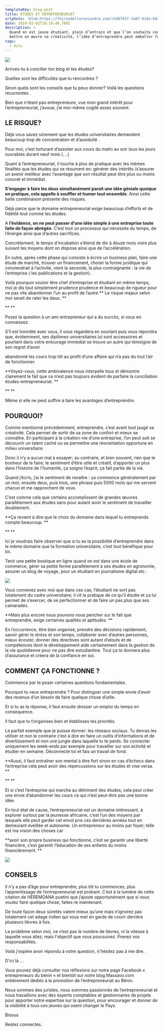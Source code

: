```yaml
---
templateKey: blog-post
title: ETUDES ET ENTREPRENEURIAT
urlphoto: 'blob:https://lhirondellereviendra.com/c5467d1f-3a8f-41da-b83e-31d5b2cedebb'
date: 2019-03-02T10:19:40.760Z
description: >
  Quand on est jeune étudiant, plein d’entrain et que l’on souhaite constamment
  mettre en œuvre sa créativité, l’idée d’entreprendre peut emballer facilement.
tags:
  - Actu
---
```



![](/img/51710782_753581851679180_3500770655480053760_n.jpg)

Arrives-tu à concilier ton blog et tes études? 



Quelles sont les difficultés que tu rencontres ?



Sinon quels sont les conseils que tu peux donner? Voilà les questions récurrentes.







Bien que n'étant pas entrepreneure, vue mon grand intérêt pour l’entrepreneuriat,  j’avoue,  j’ai moi-même cogité assez souvent.

## LE RISQUE?



Déjà vous savez sûrement que les études universitaires demandent beaucoup trop de concentration et d’assiduité .



Pour moi, c’est torturant d’assister aux cours du matin au soir tous les jours ouvrables durant neuf mois (...)



Quant à l’entrepreneuriat, il touche à plus de pratique avec les mêmes finalités que les études qui se résument en: générer des intérêts /s’assurer un avenir meilleur avec l’avantage que son résultat peut être plus ou moins concret et immédiat.







**S’engager à faire les deux simultanément parait une idée géniale quoique en pratique, cela appelle à souffler et humer tout ensemble**. Ainsi cette belle combinaison présente des risques.



Déjà parce que le domaine entrepreneurial exige beaucoup d’efforts et de fidélité tout comme les études.



A **l’évidence, on ne peut passer d’une idée simple à une entreprise toute faite de façon abrégée**. C’est tout un processus qui nécessite du temps, de l’énergie ainsi que d’autres sacrifices.



Concrètement, le temps d’incubation s’étend de dix à douze mois voire plus suivant les moyens dont on dispose ainsi que de l’accélération.



En outre, après cette phase qui consiste à écrire un business plan, faire une étude de marché, trouver un financement, choisir la forme juridique qui conviendrait à l’activité, vient la seconde, la plus contraignante : la vie de l’entreprise ( les publications et la gestion).







Voilà pourquoi vouloir être chef d’entreprise et étudiant en même temps, moi je dis tout simplement prudence prudence et beaucoup de rigueur pour ne pas vite abandonner l’un au profit de l’autre.** Le risque majeur selon moi serait de rater les deux.**

****

Posez la question à un ami entrepreneur qui a du succès, si vous en connaissez.



S’il est honnête avec vous, il vous regardera en souriant puis vous répondra que, évidemment, ses diplômes universitaires lui sont accessoires et pourtant dans votre entourage immédiat se trouve un autre qui témoigne de son regret d’avoir 



abandonné les cours trop tôt au profit d’une affaire qui n’a pas du tout l’air de fonctionner.







**Voyez-vous, cette ambivalence nous interpelle tous et démontre clairement le fait que ce n’est pas toujours évident de parfaire la conciliation études-entrepreneuriat. **

****

Même si elle ne peut suffire à taire les avantages d’entreprendre.







## POURQUOI?



Comme mentionné précédemment, entreprendre, c’est avant tout jaugé sa créativité. Cela  permet de sortir de sa zone de confort et mieux se connaître. En participant à la création-vie d’une entreprise, l’on peut soit se découvrir un talent caché ou se permettre une réorientation opportune en milieu universitaire.



Donc il n’y a aucun mal à essayer; au contraire, et bien souvent, rien que le bonheur de le faire; le sentiment d’être utile et créatif, d’apporter un plus dans l’histoire de l’humanité, ça soigne l’esprit, ça fait partie de la vie. 



Quand j’écris, j’ai le sentiment de renaître : ça commence généralement par un mot; ensuite deux, puis trois, une phrase puis 5000 mots qui me servent chacun et me rapprochent de vous.



C’est comme cela que certains accomplissent de grandes œuvres parallèlement aux études sans pour autant avoir le sentiment de travailler doublement. 



**Ça revient à dire que le choix du domaine dans lequel tu entreprends compte beaucoup.**

****





Ici  je voudrais faire observer que si tu as la possibilité d’entreprendre dans le même domaine que ta formation universitaire, c’est tout bénéfique pour toi.



Tenir une petite boutique en ligne quand on est dans une école de commerce, gérer sa petite ferme parallèlement à ses études en agronomie, assurer un blog de voyage, pour un étudiant en journalisme digital  etc.



![](/img/50063329_224832085071820_1200079369343598592_n.jpg)

Vous convenez avec moi que dans ces cas, l’étudiant ne sort pas totalement du cadre universitaire; il vit la pratique de ce qu’il étudie et ça lui permet de s’exercer, de se perfectionner et de faire un pas plus que ses camarades. 



**Mais plus encore nous pouvons nous pencher sur le fait que entreprendre, exige certaines qualités et aptitudes.**



En l’occurrence, être bien organisé, prendre des décisions rapidement, savoir gérer le stress et son temps, collaborer avec d’autres personnes, mieux écouter, donner des directives sont autant d’atouts et de compétences dont le développement aide certainement dans la gestion de la vie quotidienne pour ne pas dire estudiantine. Tout ça te donnera plus d’assurance et créera de la confiance en soi.



## COMMENT ÇA FONCTIONNE ?



Commence par te poser certaines questions fondamentales.



Pourquoi tu veux entreprendre ? Pour distinguer une simple envie d’avoir des revenus d’un besoin de faire quelque chose d’utile.



Et si tu as la réponse, il faut ensuite dresser un emploi du temps en conséquence.



Il faut que tu t’organises bien et établisses tes priorités. 



Le parfait exemple que je puisse donner: les réseaux sociaux. Tu devras les utiliser et non le contraire c’est à dire en faire un outils d’informations et de divertissement et non une jungle dans laquelle tu te perds. Se connecter uniquement les week-ends par exemple pour travailler sur son activité et étudier en semaine. Déconnecte toi et fais un travail de fond.



**Aussi, il faut entraîner son mental à être fort sinon en cas d’échecs dans l’entreprise cela peut avoir des répercussions sur les études et vise versa.**

****

Et si c’est l’entreprise qui marche au détriment des études, cela peut créer une envie d’abandonner les cours ce qui n’est peut-être pas une bonne idée. 



En tout état de cause, l’entrepreneuriat est un domaine intéressant, à explorer surtout par la jeunesse africaine, c’est l’un des moyens par lesquels elle peut garder cet envol pris ces dernières années tout en demeurant éveillée et autonome. Un entrepreneur au moins par foyer; telle est ma vision des choses car 



**avoir son propre business qui fonctionne, c’est se garantir une liberté financière, c’est garantir l’éducation de ses enfants du moins financièrement.**



![](/img/50721801_2268297113182638_4123909816731041792_n.png)

## CONSEILS



Il n’y a pas d’âge pour entreprendre, plus tôt tu commences, plus l’apprentissage de l’entrepreneuriat est probant. C’est à la lumière de cette citation de HEREMOANA puetini que j’ajoute opportunément que si vous voulez faire quelque chose, faites-le maintenant. 

De toute façon deux sûretés valent mieux qu’une mais n’ignorez pas totalement cet adage indien qui vous met en garde de courir derrière plusieurs lièvres à fois. 

Le problème selon moi, ce n’est pas le nombre de lièvres, ni la vitesse à laquelle vous allez; mais l'objectif que vous poursuivez. Prenez vos responsabilités.

Voilà j'espère avoir répondu à votre question, n'hésitez pas à me dire.

D'ici là ...







Vous pouvez déjà consulter nos réflexions sur notre page Facebook « entrepreneurs du bénin « et bientôt sur notre blog Massavo.com entièrement dédiés à la promotion de l’entrepreneuriat au Bénin.



Nous sommes des juristes, nous sommes passionnés de l’entrepreneuriat et nous travaillons avec des experts comptables et gestionnaires de projets pour apporter notre expertise sur la question,  pour encourager et donner de la visibilité à tous ces jeunes qui osent changer le Pays.



Bisous



Restez connectés.
